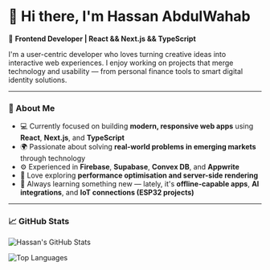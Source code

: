 # 👋 Hi there, I'm Hassan AbdulWahab  

🚀 **Frontend Developer | React && Next.js && TypeScript**

I'm a user-centric developer who loves turning creative ideas into interactive web experiences. I enjoy working on projects that merge technology and usability — from personal finance tools to smart digital identity solutions.

---

### 🧠 About Me  
- 💻 Currently focused on building **modern, responsive web apps** using **React**, **Next.js**, and **TypeScript**  
- 🌍 Passionate about solving **real-world problems in emerging markets** through technology  
- ⚙️ Experienced in **Firebase**, **Supabase**, **Convex DB**, and **Appwrite**  
- 🧩 Love exploring **performance optimisation and server-side rendering**
- 🌱 Always learning something new — lately, it's  **offline-capable apps**, **AI integrations**, and **IoT connections (ESP32 projects)**

---
### 📈 GitHub Stats

![Hassan's GitHub Stats](https://github-readme-stats.vercel.app/api?username=T0m0re&show_icons=true&theme=tokyonight)

![Top Languages](https://github-readme-stats.vercel.app/api/top-langs/?username=T0m0re&layout=compact&theme=tokyonight)
